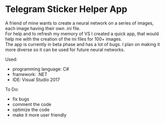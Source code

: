# Telegram Sticker Helper App
A friend of mine wants to create a neural network on a series of images, each image having their own .ini file. <br/>
For help and to refresh my memory of VS I created a quick app, that would help me with the creation of the ini files for 100+ images. <br/>
The app is currently in beta phase and has a lot of bugs. I plan on making it more diverse so it can be used for future neural networks.

Used:
- programming language: C#
- framework: .NET
- IDE: Visual Studio 2017

To Do:
- fix bugs
- comment the code
- optimize the code
- make it more user friendly
